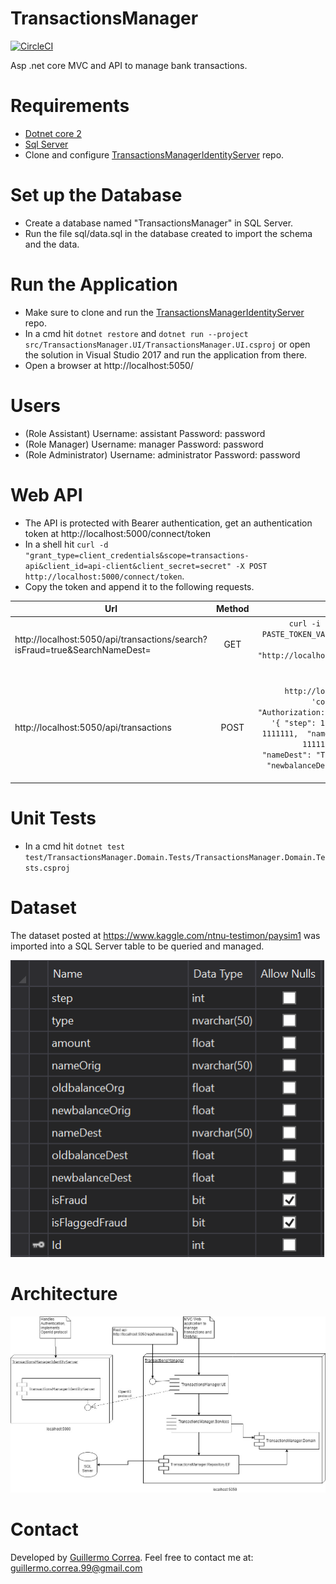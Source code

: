 # TransactionsManager
[![CircleCI](https://circleci.com/gh/guillermocorrea/tm.svg?style=svg)](https://circleci.com/gh/guillermocorrea/tm)

Asp .net core MVC and API to manage bank transactions.

Requirements
============
* [Dotnet core 2](https://www.microsoft.com/net/download/windows)
* [Sql Server](https://www.microsoft.com/en-us/sql-server/)
* Clone and configure [TransactionsManagerIdentityServer](https://github.com/guillermocorrea/TransactionsManagerIdentityServer) repo.

Set up the Database
===================
* Create a database named "TransactionsManager" in SQL Server.
* Run the file sql/data.sql in the database created to import the schema and the data.

Run the Application
===================
* Make sure to clone and run the [TransactionsManagerIdentityServer](https://github.com/guillermocorrea/TransactionsManagerIdentityServer) repo.
* In a cmd hit `dotnet restore` and `dotnet run --project src/TransactionsManager.UI/TransactionsManager.UI.csproj` or open the solution in Visual Studio 2017 and run the application from there.
* Open a browser at http://localhost:5050/

Users
=====
* (Role Assistant) Username: assistant Password: password
* (Role Manager) Username: manager Password: password 
* (Role Administrator) Username: administrator Password: password 

Web API
=======
* The API is protected with Bearer authentication, get an authentication token at http://localhost:5000/connect/token
* In a shell hit `curl -d "grant_type=client_credentials&scope=transactions-api&client_id=api-client&client_secret=secret" -X POST http://localhost:5000/connect/token`.
* Copy the token and append it to the following requests. 

| Url      |   Method      |  Sample curl |
|----------|:-------------:|-------------:|
| http://localhost:5050/api/transactions/search?isFraud=true&SearchNameDest= |  GET | `curl -i -X Get -H "Authorization: Bearer PASTE_TOKEN_VALUE_HERE" -H "Cache-Control: no-cache" "http://localhost:5050/api/transactions/search?isFraud=true&SearchNameDest="` |
| http://localhost:5050/api/transactions |    POST   |   `curl -X POST http://localhost:5050/api/transactions -H 'content-type: application/json' -H "Authorization: Bearer COPY_TOKEN_VALUE_HERE"-d '{ "step": 1, "type": "PAYMENT",	"amount": 1111111,	"nameOrig": "TEST",	"oldbalanceOrg": 1111111,	"newbalanceOrig": 1111111,	"nameDest": "TEST",	"oldbalanceDest": 1111111,	"newbalanceDest": 1111111,	"isFraud": false,	"isFlaggedFraud": false}'` |    

Unit Tests
==========
* In a cmd hit `dotnet test test/TransactionsManager.Domain.Tests/TransactionsManager.Domain.Tests.csproj`

Dataset
=======
The dataset posted at https://www.kaggle.com/ntnu-testimon/paysim1 was imported into a SQL Server table to be queried and managed.

![Transactions Table](https://raw.githubusercontent.com/guillermocorrea/TransactionsManager/master/Transactions%20Table.png)

Architecture
============

![Architecture](https://raw.githubusercontent.com/guillermocorrea/TransactionsManager/master/components-diagram.jpg)

Contact
=======

Developed by [Guillermo Correa](https://www.linkedin.com/in/luis-guillermo-correa-guti%C3%A9rrez-01620a94/). Feel free to contact me at: guillermo.correa.99@gmail.com
